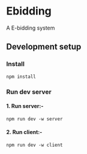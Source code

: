 # Ebidding

A E-bidding system

## Development setup

### Install
```
npm install
```
### Run dev server

#### 1. Run server:-
```
npm run dev -w server
```
#### 2. Run client:-
```
npm run dev -w client
```
